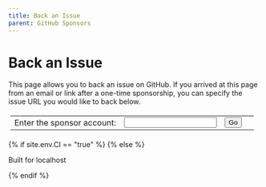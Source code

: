 ```yaml
---
title: Back an Issue
parent: GitHub Sponsors
---
```


# Back an Issue

This page allows you to back an issue on GitHub. If you arrived at this 
page from an email or link after a one-time sponsorship, you can specify 
the issue URL you would like to back below.

<div id="sponsorable" markdown="0">
    <table class="borderless" style="border-collapse: collapse; padding: 4px; min-width: unset;" markdown="0">
        <tr>
            <td class="borderless">Enter the sponsor account:</td>
            <td class="borderless">
                <input id="account" class="border">
            </td>
            <td class="borderless">
                <div>
                    <button class="btn btn-green" onclick="lookupSponsor();">Go</button>
                </div>
            </td>
            <td class="borderless" id="loading">
                <div class="spinner-border text-green-200" role="status"></div>                
            </td>
            <td class="borderless" style="display: none;" id="unsupported">
                ⚠️ SponsorLink is not supported
            </td>
            <td class="borderless" style="display: none;" id="supported">
                ✅ SponsorLink supported
            </td>
            <td class="borderless" style="display: none;" id="unauthorized">
                <a href="/github" id="login">
                    <button class="btn btn-green">Sign in via SponsorLink</button>
                </a>
            </td>
        </tr>
    </table>
</div>

<p id="error" class="no-before" />

<div id="user"></div>
<div id="issues" class="mt-6"></div>

{% if site.env.CI == "true" %}
{% else %}
  <p class="highlight">Built for localhost</p>
{% endif %}

<script>
var template = Handlebars.compile(`
{{ site.issues_template }}
`);

var data = {
    "account": "devlooped",
    "issuer": "https://sponsorlink.devlooped.com",
    "unsupported": false
};

const urlParams = new URLSearchParams(window.location.search);
var sponsorable = urlParams.get('s');
if (sponsorable !== null && sponsorable !== "") {
    data.account = sponsorable;
    document.getElementById('account').value = sponsorable;
}

var issuer = urlParams.get('i');
if (issuer !== null && issuer !== "") {
    data.issuer = issuer;
    displayIssues();
} else {
    lookupSponsor();
}

function setError(message) {
    document.getElementById('error').innerHTML = message;
    if (message !== '') {
        document.getElementById('error').classList.add('warning');
    } else {
        document.getElementById('error').classList.remove('warning');
    }
}

async function backIssue(sponsorshipId) {
    setError('');
    var issueUrl = document.getElementById(sponsorshipId).value;
    if (issueUrl === null || issueUrl === "") {
        return;
    }

    var parts = issueUrl.split('/');
    if (parts.length < 7) {
        setError('Invalid issue URL: ' + issueUrl);
        return;
    }

    var owner = parts[3];
    var repo = parts[4];
    var number = parts[6];

    try {
        var issuer = data.issuer;
        if (!issuer.startsWith('https://')) {
            issuer = 'https://' + issuer;
        }
        if (issuer.endsWith('/')) {
            issuer = issuer.slice(0, -1);
        }
        var url = issuer + '/github/issues';
        console.log('Fetching URL:', url); // Add this line to log the URL
        const response = await fetch(url, {
            method: 'POST',
            headers: {
                'Content-Type': 'application/json'
            },
            body: JSON.stringify({
                sponsorship: sponsorshipId,
                owner: owner,
                repo: repo,
                issue: number
            }),
            credentials: 'include'
        });

        if (!response.ok) {
            throw new Error(`Failed to back issue: ${response.statusText}`);
        }
        
        var json = await response.json();
        setStatus(json.status);
        console.log(json);
        if (response.status === 'unauthorized') {
            document.getElementById('login').href = json.loginUrl;
        } else {
            await displayIssues();
        }

    } catch (error) {
        console.error('Failed to back issue:', error);
        setError('Failed to back issue: ' + error);
    }
}

async function displayIssues() {
    setError('');
    document.getElementById('issues').innerHTML = '<div class="spinner-border text-green-200" role="status"></div>';
    
    var issuer = data.issuer;
    if (!issuer.startsWith('https://')) {
        issuer = 'https://' + issuer;
    }
    if (issuer.endsWith('/')) {
        issuer = issuer.slice(0, -1);
    }

    try {
        const response = await fetch(issuer + '/github/issues', {
            method: 'GET',
            credentials: 'include'
        });

        if (!response.ok) {
            throw new Error('SponsorLink issuer failure.');
        }

        const json = await response.json();
        setStatus(json.status);
        console.log(json);
        if (json.status === 'unauthorized') {
            document.getElementById('login').href = json.loginUrl;
        } else if (json.status === 'ok') {
            document.getElementById('user').innerHTML = `Welcome back ${json.user}!`;
            document.getElementById('issues').innerHTML = template(json);
        } else {
            throw new Error('Unexpected response: ' + json);
        }
    } catch (error) {
        console.error('Failed to fetch backed issues:', error);
        setError('Failed to fetch backed issues: ' + error);
        setStatus("unsupported");
        document.getElementById('issues').innerHTML = '';
    }
}

async function lookupSponsor() {
    setError('');
    data.account = document.getElementById('account').value;
    console.log('Looking up sponsor: ' + data.account);
    var branch = "main";
    {% if site.env.CI != "true" %}
    branch = "dev";
    {% endif %}

    try {
        const response = await fetch(`https://raw.githubusercontent.com/${data.account}/.github/${branch}/sponsorlink.jwt`);
        if (!response.ok) {
            throw new Error('SponsorLink not supported.');
        }

        const token = await response.text();
        var issuer = getIssuerFromJWT(token);
        console.log('Issuer:', issuer);
        data.issuer = issuer;

        const url = new URL(window.location);
        url.searchParams.set('s', data.account);
        // remove https:// and trailing slash from issuer
        if (issuer.startsWith('https://')) {
            issuer = issuer.slice(8);
        }
        if (issuer.endsWith('/')) {
            issuer = issuer.slice(0, -1);
        }
        url.searchParams.set('i', issuer);
        window.history.pushState({}, '', url);
        
        await displayIssues();
    } catch (error) {
        data.issuer = null;
        setStatus("unsupported");
        setError(`Valid <a href="/github/#sponsorable-manifest">SponsorLink manifest</a> not found for ${data.account}.`);
    }
}

function setStatus(status) {
    if (status != 'ok') {
        document.getElementById('issues').innerHTML = '';
        document.getElementById('user').innerHTML = '';
    }

    document.getElementById('loading').style.display = 'none';
    document.getElementById('unsupported').style.display = status === 'unsupported' ? '' : 'none';
    document.getElementById('supported').style.display = status === 'ok' ? '' : 'none';
    document.getElementById('unauthorized').style.display = status === 'unauthorized' ? '' : 'none';
}

// Function to decode Base64Url encoded string using atob()
function base64UrlDecode(str) {
    // Replace non-url compatible chars with base64 standard chars
    str = str.replace(/-/g, '+').replace(/_/g, '/');
    // Pad with trailing '='
    switch (str.length % 4) {
        case 0: break;
        case 2: str += '=='; break;
        case 3: str += '='; break;
        default: throw 'Illegal base64url string!';
    }
    // Decode base64 string
    return atob(str);
}

// Function to decode JWT and retrieve 'iss' claim
function getIssuerFromJWT(token) {
    try {
        // Split the JWT into its parts
        const parts = token.split('.');
        if (parts.length !== 3) {
            throw new Error('Invalid JWT');
        }

        // Decode the payload
        const payload = base64UrlDecode(parts[1]);

        // Parse the JSON
        const decodedToken = JSON.parse(payload);

        // Retrieve the 'iss' claim
        const issuer = decodedToken.iss;

        // Return the issuer
        return issuer;
    } catch (error) {
        console.error('Failed to decode JWT:', error);
        return null;
    }
}

</script>